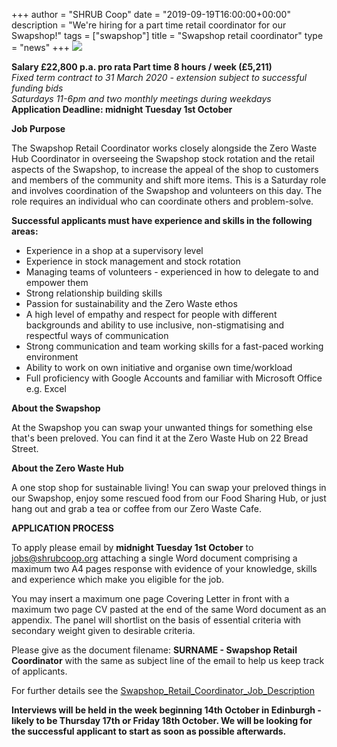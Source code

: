 +++
author = "SHRUB Coop"
date = "2019-09-19T16:00:00+00:00"
description = "We're hiring for a part time retail coordinator for our Swapshop!"
tags = ["swapshop"]
title = "Swapshop retail coordinator"
type = "news"
+++
![](https://res.cloudinary.com/shrub-co-op/image/upload/v1568907909/shrubcoop.org/media/retail_web_k9tsw0.png)

**Salary £22,800 p.a. pro rata Part time 8 hours / week (£5,211)**  
_Fixed term contract to 31 March 2020 - extension subject to successful funding bids  
Saturdays 11-6pm and two monthly meetings during weekdays_  
**Application Deadline: midnight Tuesday 1st October**

**Job Purpose**

The Swapshop Retail Coordinator works closely alongside the Zero Waste Hub Coordinator in overseeing the Swapshop stock rotation and the retail aspects of the Swapshop, to increase the appeal of the shop to customers and members of the community and shift more items. This is a Saturday role and involves coordination of the Swapshop and volunteers on this day. The role requires an individual who can coordinate others and problem-solve.

**Successful applicants must have experience and skills in the following areas:**

* Experience in a shop at a supervisory level
* Experience in stock management and stock rotation
* Managing teams of volunteers - experienced in how to delegate to and empower them
* Strong relationship building skills
* Passion for sustainability and the Zero Waste ethos
* A high level of empathy and respect for people with different backgrounds and ability to use inclusive, non-stigmatising and respectful ways of communication
* Strong communication and team working skills for a fast-paced working environment
* Ability to work on own initiative and organise own time/workload
* Full proficiency with Google Accounts and familiar with Microsoft Office e.g. Excel

**About the Swapshop**

At the Swapshop you can swap your unwanted things for something else that's been preloved. You can find it at the Zero Waste Hub on 22 Bread Street.

**About the Zero Waste Hub**

A one stop shop for sustainable living! You can swap your preloved things in our Swapshop, enjoy some rescued food from our Food Sharing Hub, or just hang out and grab a tea or coffee from our Zero Waste Cafe.

**APPLICATION PROCESS**

To apply please email by **midnight Tuesday 1st October** to [jobs@shrubcoop.org](mailto:jobs@shrubcoop.org) attaching a single Word document comprising a maximum two A4 pages response with evidence of your knowledge, skills and experience which make you eligible for the job.

You may insert a maximum one page Covering Letter in front with a maximum two page CV pasted at the end of the same Word document as an appendix. The panel will shortlist on the basis of essential criteria with secondary weight given to desirable criteria.

Please give as the document filename: **SURNAME - Swapshop Retail Coordinator** with the same as subject line of the email to help us keep track of applicants.

For further details see the [Swapshop_Retail_Coordinator_Job_Description](https://res.cloudinary.com/shrub-co-op/image/upload/v1568911089/shrubcoop.org/media/Swapshop_Retail_Coordinator_Job_Description_q1msmq.pdf "Swapshop_Retail_Coordinator_Job_Description_q1msmq.pdf")

**Interviews will be held in the week beginning 14th October in Edinburgh - likely to be Thursday 17th or Friday 18th October. We will be looking for the successful applicant to start as soon as possible afterwards.**
